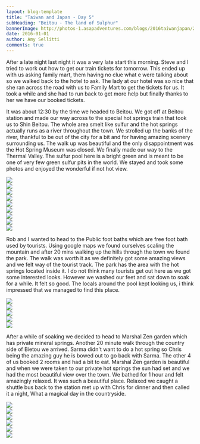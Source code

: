 ```yaml
---
layout: blog-template
title: "Taiwan and Japan - Day 5"
subHeading: "Beitou - The land of Sulphur"
bannerImage: http://photos-1.asapadventures.com/blogs/2016taiwanjapan/2016-01-01/IMG_2800.JPG_compressed.JPEG
date: 2016-01-01
author: Amy Sellitti
comments: true
---
```


After a late night last night it was a very late start this morning. Steve and I tried to work out how to get our train tickets for tomorrow. This ended up with us asking family mart, them having no clue what e were talking about so we walked back to the hotel to ask. The lady at our hotel was so nice that she ran across the road with us to Family Mart to get the tickets for us. It took a while and she had to run back to get more help but finally thanks to her we have our booked tickets.

It was about 12:30 by the time we headed to Beitou. We got off at Beitou station and made our way across to the special hot springs train that took us to Shin Beitou. The whole area smelt like sulfur and the hot springs actually runs as a river throughout the town. We strolled up the banks of the river, thankful to be out of the city for a bit and for having amazing scenery surrounding us. The walk up was beautiful and the only disappointment was the Hot Spring Museum was closed. We finally made our way to the Thermal Valley. The sulfur pool here is a bright green and is meant to be one of very few green sulfur pits in the world. We stayed and took some photos and enjoyed the wonderful if not hot view.

<div class="center-image"><img src="http://photos-1.asapadventures.com/blogs/2016taiwanjapan/2016-01-01/IMG_2770.JPG_compressed.JPEG" /></div>
<div class="center-image"><img src="http://photos-1.asapadventures.com/blogs/2016taiwanjapan/2016-01-01/IMG_2773.JPG_compressed.JPEG" /></div>
<div class="center-image"><img src="http://photos-1.asapadventures.com/blogs/2016taiwanjapan/2016-01-01/IMG_2774.JPG_compressed.JPEG" /></div>
<div class="center-image"><img src="http://photos-1.asapadventures.com/blogs/2016taiwanjapan/2016-01-01/IMG_2781.JPG_compressed.JPEG" /></div>
<div class="center-image"><img src="http://photos-1.asapadventures.com/blogs/2016taiwanjapan/2016-01-01/IMG_2784.JPG_compressed.JPEG" /></div>
<div class="center-image"><img src="http://photos-1.asapadventures.com/blogs/2016taiwanjapan/2016-01-01/IMG_2792.JPG_compressed.JPEG" /></div>
<div class="center-image"><img src="http://photos-1.asapadventures.com/blogs/2016taiwanjapan/2016-01-01/IMG_2796.JPG_compressed.JPEG" /></div>
<div class="center-image"><img src="http://photos-1.asapadventures.com/blogs/2016taiwanjapan/2016-01-01/IMG_2800.JPG_compressed.JPEG" /></div>
<div class="center-image"><img src="http://photos-1.asapadventures.com/blogs/2016taiwanjapan/2016-01-01/DSC_4424.JPG_compressed.JPEG" /></div>

Rob and I wanted to head to the Public foot baths which are free foot bath used by tourists. Using google maps we found ourselves scaling the mountain and after 20 mins walking up the hills through the town we found the park. The walk was worth it as we definitely got some amazing views and we felt way of the tourist track. The park has the area with the hot springs located inside it. I do not think many tourists get out here as we got some interested looks. However we washed our feet and sat down to soak for a while. It felt so good. The locals around the pool kept looking us, i think impressed that we managed to find this place.

<div class="center-image"><img src="http://photos-1.asapadventures.com/blogs/2016taiwanjapan/2016-01-01/IMG_2812.JPG_compressed.JPEG" /></div>
<div class="center-image"><img src="http://photos-1.asapadventures.com/blogs/2016taiwanjapan/2016-01-01/20160101_154649.jpg_compressed.JPEG" /></div>
<div class="center-image"><img src="http://photos-1.asapadventures.com/blogs/2016taiwanjapan/2016-01-01/P1010489.JPG_compressed.JPEG" /></div>
<div class="center-image"><img src="http://photos-1.asapadventures.com/blogs/2016taiwanjapan/2016-01-01/IMG_20160101_151515.jpg_compressed.JPEG" /></div>
<div class="center-image"><img src="http://photos-1.asapadventures.com/blogs/2016taiwanjapan/2016-01-01/IMG_2816.JPG_compressed.JPEG" /></div>

After a while of soaking we decided to head to Marshal Zen garden which has private mineral springs. Another 20 minute walk through the country side of Bietou we arrived. Sarma didn't want to do a hot spring so Chris being the amazing guy he is bowed out to go back with Sarma. The other 4 of us booked 2 rooms and had a bit to eat. Marshal Zen garden is beautiful and when we were taken to our private hot springs the sun had set and we had the most beautiful view over the town. We bathed for 1 hour and felt amazingly relaxed. It was such a beautiful place. Relaxed we caught a shuttle bus back to the station met up with Chris for dinner and then called it a night, What a magical day in the countryside.

<div class="center-image"><img src="http://photos-1.asapadventures.com/blogs/2016taiwanjapan/2016-01-01/IMG_2821.JPG_compressed.JPEG" /></div>
<div class="center-image"><img src="http://photos-1.asapadventures.com/blogs/2016taiwanjapan/2016-01-01/20160101_164602.jpg_compressed.JPEG" /></div>
<div class="center-image"><img src="http://photos-1.asapadventures.com/blogs/2016taiwanjapan/2016-01-01/IMG_2822.JPG_compressed.JPEG" /></div>
<div class="center-image"><img src="http://photos-1.asapadventures.com/blogs/2016taiwanjapan/2016-01-01/IMG_20160101_184110.jpg_compressed.JPEG" /></div>
<div class="center-image"><img src="http://photos-1.asapadventures.com/blogs/2016taiwanjapan/2016-01-01/P1010512.JPG_compressed.JPEG" /></div>
<div class="center-image"><img src="http://photos-1.asapadventures.com/blogs/2016taiwanjapan/2016-01-01/P1010515.JPG_compressed.JPEG" /></div>
